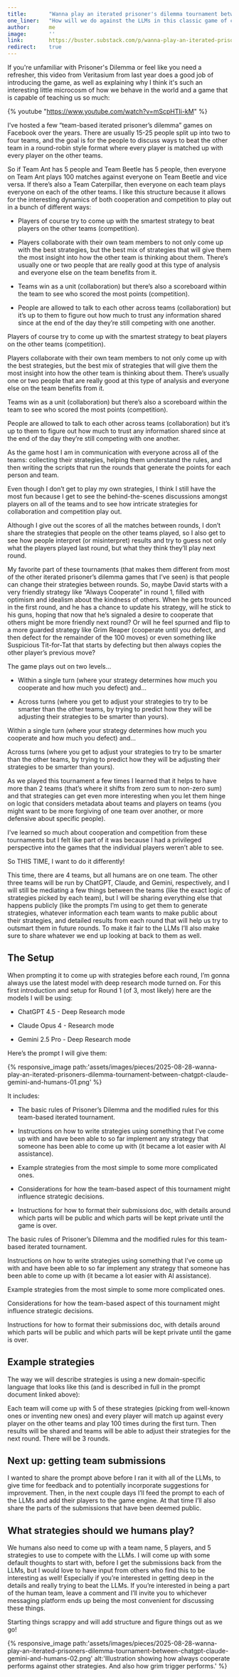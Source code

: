 ```yaml
---
title:       "Wanna play an iterated prisoner's dilemma tournament between ChatGPT, Claude, Gemini, and humans?"
one_liner:   "How will we do against the LLMs in this classic game of cooperation and betrayal?"
author:      me
image:       ''
link:        https://buster.substack.com/p/wanna-play-an-iterated-prisoners
redirect:    true
---
```


If you're unfamiliar with Prisoner's Dilemma or feel like you need a refresher, this video from Veritasium from last year does a good job of introducing the game, as well as explaining why I think it's such an interesting little microcosm of how we behave in the world and a game that is capable of teaching us so much:

{% youtube "https://www.youtube.com/watch?v=mScpHTIi-kM" %}

I’ve hosted a few “team-based iterated prisoner’s dilemma” games on Facebook over the years. There are usually 15-25 people split up into two to four teams, and the goal is for the people to discuss ways to beat the other team in a round-robin style format where every player is matched up with every player on the other teams.

So if Team Ant has 5 people and Team Beetle has 5 people, then everyone on Team Ant plays 100 matches against everyone on Team Beetle and vice versa. If there’s also a Team Caterpillar, then everyone on each team plays everyone on each of the other teams. I like this structure because it allows for the interesting dynamics of both cooperation and competition to play out in a bunch of different ways:

- Players of course try to come up with the smartest strategy to beat players on the other teams (competition).

- Players collaborate with their own team members to not only come up with the best strategies, but the best mix of strategies that will give them the most insight into how the other team is thinking about them. There’s usually one or two people that are really good at this type of analysis and everyone else on the team benefits from it.

- Teams win as a unit (collaboration) but there’s also a scoreboard within the team to see who scored the most points (competition).

- People are allowed to talk to each other across teams (collaboration) but it’s up to them to figure out how much to trust any information shared since at the end of the day they’re still competing with one another.

Players of course try to come up with the smartest strategy to beat players on the other teams (competition).

Players collaborate with their own team members to not only come up with the best strategies, but the best mix of strategies that will give them the most insight into how the other team is thinking about them. There’s usually one or two people that are really good at this type of analysis and everyone else on the team benefits from it.

Teams win as a unit (collaboration) but there’s also a scoreboard within the team to see who scored the most points (competition).

People are allowed to talk to each other across teams (collaboration) but it’s up to them to figure out how much to trust any information shared since at the end of the day they’re still competing with one another.

As the game host I am in communication with everyone across all of the teams: collecting their strategies, helping them understand the rules, and then writing the scripts that run the rounds that generate the points for each person and team.

Even though I don’t get to play my own strategies, I think I still have the most fun because I get to see the behind-the-scenes discussions amongst players on all of the teams and to see how intricate strategies for collaboration and competition play out.

Although I give out the scores of all the matches between rounds, I don’t share the strategies that people on the other teams played, so I also get to see how people interpret (or misinterpret) results and try to guess not only what the players played last round, but what they think they’ll play next round.

My favorite part of these tournaments (that makes them different from most of the other iterated prisoner’s dilemma games that I’ve seen) is that people can change their strategies between rounds. So, maybe David starts with a very friendly strategy like “Always Cooperate” in round 1, filled with optimism and idealism about the kindness of others. When he gets trounced in the first round, and he has a chance to update his strategy, will he stick to his guns, hoping that now that he’s signaled a desire to cooperate that others might be more friendly next round? Or will he feel spurned and flip to a more guarded strategy like Grim Reaper (cooperate until you defect, and then defect for the remainder of the 100 moves) or even something like Suspicious Tit-for-Tat that starts by defecting but then always copies the other player’s previous move?

The game plays out on two levels…

- Within a single turn (where your strategy determines how much you cooperate and how much you defect) and…

- Across turns (where you get to adjust your strategies to try to be smarter than the other teams, by trying to predict how they will be adjusting their strategies to be smarter than yours).

Within a single turn (where your strategy determines how much you cooperate and how much you defect) and…

Across turns (where you get to adjust your strategies to try to be smarter than the other teams, by trying to predict how they will be adjusting their strategies to be smarter than yours).

As we played this tournament a few times I learned that it helps to have more than 2 teams (that’s where it shifts from zero sum to non-zero sum) and that strategies can get even more interesting when you let them hinge on logic that considers metadata about teams and players on teams (you might want to be more forgiving of one team over another, or more defensive about specific people).

I’ve learned so much about cooperation and competition from these tournaments but I felt like part of it was because I had a privileged perspective into the games that the individual players weren’t able to see.

So THIS TIME, I want to do it differently!

This time, there are 4 teams, but all humans are on one team. The other three teams will be run by ChatGPT, Claude, and Gemini, respectively, and I will still be mediating a few things between the teams (like the exact logic of strategies picked by each team), but I will be sharing everything else that happens publicly (like the prompts I’m using to get them to generate strategies, whatever information each team wants to make public about their strategies, and detailed results from each round that will help us try to outsmart them in future rounds. To make it fair to the LLMs I’ll also make sure to share whatever we end up looking at back to them as well.

## The Setup

When prompting it to come up with strategies before each round, I’m gonna always use the latest model with deep research mode turned on. For this first introduction and setup for Round 1 (of 3, most likely) here are the models I will be using:

- ChatGPT 4.5 - Deep Research mode

- Claude Opus 4 - Research mode

- Gemini 2.5 Pro - Deep Research mode


Here’s the prompt I will give them:

{% responsive_image path:'assets/images/pieces/2025-08-28-wanna-play-an-iterated-prisoners-dilemma-tournament-between-chatgpt-claude-gemini-and-humans-01.png' %}

It includes:

- The basic rules of Prisoner’s Dilemma and the modified rules for this team-based iterated tournament.

- Instructions on how to write strategies using something that I’ve come up with and have been able to so far implement any strategy that someone has been able to come up with (it became a lot easier with AI assistance).

- Example strategies from the most simple to some more complicated ones.

- Considerations for how the team-based aspect of this tournament might influence strategic decisions.

- Instructions for how to format their submissions doc, with details around which parts will be public and which parts will be kept private until the game is over.

The basic rules of Prisoner’s Dilemma and the modified rules for this team-based iterated tournament.

Instructions on how to write strategies using something that I’ve come up with and have been able to so far implement any strategy that someone has been able to come up with (it became a lot easier with AI assistance).

Example strategies from the most simple to some more complicated ones.

Considerations for how the team-based aspect of this tournament might influence strategic decisions.

Instructions for how to format their submissions doc, with details around which parts will be public and which parts will be kept private until the game is over.

## Example strategies

The way we will describe strategies is using a new domain-specific language that looks like this (and is described in full in the prompt document linked above):

Each team will come up with 5 of these strategies (picking from well-known ones or inventing new ones) and every player will match up against every player on the other teams and play 100 times during the first turn. Then results will be shared and teams will be able to adjust their strategies for the next round. There will be 3 rounds.

## Next up: getting team submissions

I wanted to share the prompt above before I ran it with all of the LLMs, to give time for feedback and to potentially incorporate suggestions for improvement. Then, in the next couple days I’ll feed the prompt to each of the LLMs and add their players to the game engine. At that time I’ll also share the parts of the submissions that have been deemed public.

## What strategies should we humans play?

We humans also need to come up with a team name, 5 players, and 5 strategies to use to compete with the LLMs. I will come up with some default thoughts to start with, before I get the submissions back from the LLMs, but I would love to have input from others who find this to be interesting as well! Especially if you’re interested in getting deep in the details and really trying to beat the LLMs. If you’re interested in being a part of the human team, leave a comment and I’ll invite you to whichever messaging platform ends up being the most convenient for discussing these things.

Starting things scrappy and will add structure and figure things out as we go!

{% responsive_image path:'assets/images/pieces/2025-08-28-wanna-play-an-iterated-prisoners-dilemma-tournament-between-chatgpt-claude-gemini-and-humans-02.png' alt:'Illustration showing how always cooperate performs against other strategies. And also how grim trigger performs.' %}

